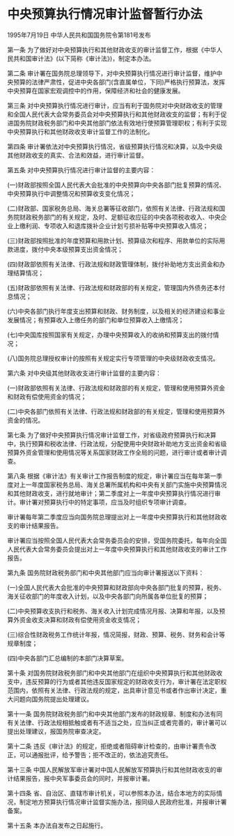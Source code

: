 # 中央预算执行情况审计监督暂行办法

1995年7月19日 中华人民共和国国务院令第181号发布　

<!-- INFO END -->

第一条 为了做好对中央预算执行和其他财政收支的审计监督工作，根据《中华人民共和国审计法》(以下简称《审计法》)，制定本办法。

第二条 审计署在国务院总理领导下，对中央预算执行情况进行审计监督，维护中央预算的法律严肃性，促进中央各部门(含直属单位，下同)严格执行预算法，发挥中央预算在国家宏观调控中的作用，保障经济和社会的健康发展。

第三条 对中央预算执行情况进行审计，应当有利于国务院对中央财政收支的管理和全国人民代表大会常务委员会对中央预算执行和其他财政收支的监督；有利于促进国务院财政税务部门和中央其他部门依法有效地行使预算管理职权；有利于实现中央预算执行和其他财政收支审计监督工作的法制化。

第四条 审计署依法对中央预算执行情况，省级预算执行情况和决算，以及中央级其他财政收支的真实、合法和效益，进行审计监督。

第五条 对中央预算执行情况进行审计监督的主要内容：

(一)财政部按照全国人民代表大会批准的中央预算向中央各部门批复预算的情况、中央预算执行中调整情况和预算收支变化情况；

(二)财政部、国家税务总局、海关总署等征收部门，依照有关法律、行政法规和国务院财政税务部门的有关规定，及时、足额征收应征的中央各项税收收入、中央企业上缴利润、专项收入和退库拨补企业计划亏损补贴等中央预算收入情况；

(三)财政部按照批准的年度预算和用款计划、预算级次和程序、用款单位的实际用款进度，拨付中央本级预算支出资金情况；

(四)财政部依照有关法律、行政法规和财政管理体制，拨付补助地方支出资金和办理结算情况；

(五)财政部依照有关法律、行政法规和财政部的有关规定，管理国内外债务还本付息情况；

(六)中央各部门执行年度支出预算和财政、财务制度，以及相关的经济建设和事业发展情况；有预算收入上缴任务的部门和单位预算收入上缴情况；

(七)中央国库按照国家有关规定，办理中央预算收入的收纳和预算支出的拨付情况；

(八)国务院总理授权审计的按照有关规定实行专项管理的中央级财政收支情况。

第六条 对中央级其他财政收支进行审计监督的主要内容：

(一)财政部依照有关法律、行政法规和财政部的有关规定，管理和使用预算外资金和财政有偿使用资金的情况；

(二)中央各部门依照有关法律、行政法规和财政部的有关规定，管理和使用预算外资金的情况。

第七条 为了做好中央预算执行情况审计监督工作，对省级政府预算执行和决算中，执行预算和税收法律、行政法规，分配使用中央财政补助地方支出资金和省级预算外资金管理和使用情况等关系国家财政工作全局的问题，进行审计或者审计调查。

第八条 根据《审计法》有关审计工作报告制度的规定，审计署应当在每年第一季度对上一年度国家税务总局、海关总署所属机构和中央有关部门实施中央预算情况和其他财政收支，进行就地审计；第二季度对上一年度中央预算执行情况进行审计。审计署对预算执行中的特定事项，应当及时组织专项审计调查。

审计署每年第二季度应当向国务院总理提出对上一年度中央预算执行和其他财政收支的审计结果报告。

审计署应当按照全国人民代表大会常务委员会的安排，受国务院委托，每年向全国人民代表大会常务委员会提出对上一年度中央预算执行和其他财政收支的审计工作报告。

第九条 国务院财政税务部门和中央其他部门应当向审计署报送以下资料：

(一)全国人民代表大会批准的中央预算和财政部向中央各部门批复的预算，税务、海关征收部门的年度收入计划，以及中央各部门向所属各单位批复的预算；

(二)中央预算收支执行和税务、海关收入计划完成情况月报、决算和年报，以及预算外资金收支决算和财政有偿使用资金收支情况；

(三)综合性财政税务工作统计年报，情况简报，财政、预算、税务、财务和会计等规章制度；

(四)中央各部门汇总编制的本部门决算草案。

第十条 对国务院财政税务部门和中央其他部门在组织中央预算执行和其他财政收支中，违反预算的行为或者其他违反国家规定的财政收支行为，审计署在法定职权范围内，依照有关法律、行政法规的规定，出具审计意见书或者作出审计决定，重大问题向国务院提出处理建议。

第十一条 国务院财政税务部门和中央其他部门发布的财政规章、制度和办法有同有关法律、行政法规相抵触或者有不适当之处，应当纠正或者完善的，审计署可以提出处理建议，报国务院审查决定。

第十二条 违反《审计法》的规定，拒绝或者阻碍审计检查的，由审计署责令改正，可以通报批评，给予警告；拒不改正的，依法追究责任。

第十三条 中国人民解放军审计署对中国人民解放军预算执行和其他财政收支的审计结果报告，报中央军事委员会的同时，并报审计署。

第十四条 省、自治区、直辖市审计机关，可以参照本办法，结合本地方的实际情况，制定地方预算执行情况审计监督实施办法，报同级人民政府批准，并报审计署备案。

第十五条 本办法自发布之日起施行。